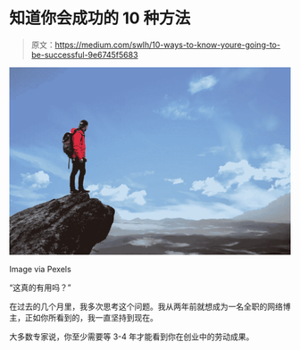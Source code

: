 # 知道你会成功的 10 种方法

> 原文：<https://medium.com/swlh/10-ways-to-know-youre-going-to-be-successful-9e6745f5683>

![](img/6385881e1cf493ff91ae2a58e4be11a7.png)

Image via Pexels

“这真的有用吗？”

在过去的几个月里，我多次思考这个问题。我从两年前就想成为一名全职的网络博主，正如你所看到的，我一直坚持到现在。

大多数专家说，你至少需要等 3-4 年才能看到你在创业中的劳动成果。